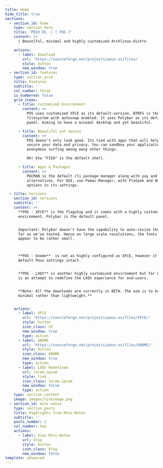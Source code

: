 ```yaml
---
title: Home
hide_title: true
sections:
  - section_id: home
    type: section_hero
    title: 'PEUX OS -| [ POS ]'
    content: |+
      | Beautiful, minimal and highly customized Archlinux-distro

    actions:
      - label: Download
        url: 'https://sourceforge.net/projects/peux-os/files/'
        style: button
        new_window: true
  - section_id: features
    type: section_grid
    title: Features
    subtitle: ''
    col_number: three
    is_numbered: false
    grid_items:
      - title: Customized Environment
        content: >+
          POS uses customized XFCE as its default-version. BTRFS is the default
          filesystem with autosnap enabled. It uses Polybar as its default
          panel. Aiming to have a minimal desktop and yet beautiful.

      - title: Beautiful yet Secure
        content: >+
          POS doesn't only look good. Its tied with apps that will help you
          secure your data and privacy. You can sandbox your applications, do
          anonymous surfing among many other things.

          OH! btw "FISH" is the default shell.

      - title: Apps & Packages
        content: >+
          PACMAN is the default cli package manager along with yay and pamac as
          alternatives. For GUI, use Pamac-Manager, with Flatpak and AUR support
          options in its settings.

  - title: Versions
    section_id: versions
    subtitle: ''
    content: >+
      **POS - XFCE** is the flagship and it comes with a highly customized XFCE
      environment. Polybar is the default panel.


      Important: Polybar doesn't have the capability to auto-resize the fonts as
      far as we've tested. Hence on large scale resolutions, the fonts may
      appear to be rather small.



      **POS - Gnome**  is not as highly configured as XFCE, however it has the
      default Peux settings intact.


      **POS - LXQt** is another highly customized environment but for LXQt.This
      is an attempt to redefine the LXQt experience for end-users.


      **Note: All the downloads are currently in BETA. The aim is to keep it
      minimal rather than lightweight.**


    actions:
      - label: XFCE
        url: 'https://sourceforge.net/projects/peux-os/files/XFCE/'
        style: button
        icon_class: SV
        new_window: true
        type: action
      - label: GNOME
        url: 'https://sourceforge.net/projects/peux-os/files/GNOME/'
        style: button
        icon_class: GNOME
        new_window: true
        type: action
      - label: LXQt Redefined
        url: lorem-ipsum
        style: link
        icon_class: lorem-ipsum
        new_window: false
        type: action
    type: section_content
    image: images/siteimage.png
  - section_id: mini-notes
    type: section_posts
    title: Highlights from Mini-Notes
    subtitle: ''
    posts_number: 2
    col_number: two
    actions:
      - label: View Mini-Notes
        url: blog
        style: button
        icon_class: blog
        new_window: false
template: advanced
---
```

